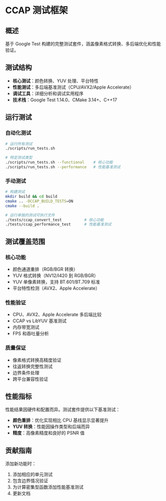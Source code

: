 # CCAP 测试框架

## 概述

基于 Google Test 构建的完整测试套件，涵盖像素格式转换、多后端优化和性能验证。

## 测试结构

- **核心测试**：颜色转换、YUV 处理、平台特性
- **性能测试**：多后端基准测试（CPU/AVX2/Apple Accelerate）
- **调试工具**：详细分析和调试实用程序
- **技术栈**：Google Test 1.14.0、CMake 3.14+、C++17

## 运行测试

### 自动化测试

```bash
# 运行所有测试
./scripts/run_tests.sh

# 特定测试类型
./scripts/run_tests.sh --functional    # 核心功能
./scripts/run_tests.sh --performance   # 性能基准测试
```

### 手动测试

```bash
# 构建测试
mkdir build && cd build
cmake .. -DCCAP_BUILD_TESTS=ON
cmake --build .

# 运行单独的测试可执行文件
./tests/ccap_convert_test          # 核心功能
./tests/ccap_performance_test      # 性能基准测试
```

## 测试覆盖范围

### 核心功能

- 颜色通道重排（RGB/BGR 转换）
- YUV 格式转换（NV12/I420 到 RGB/BGR）
- YUV 单像素转换，支持 BT.601/BT.709 标准
- 平台特性检测（AVX2、Apple Accelerate）

### 性能验证

- CPU、AVX2、Apple Accelerate 多后端比较
- CCAP vs LibYUV 基准测试
- 内存带宽测试
- FPS 和吞吐量分析

### 质量保证

- 像素格式转换高精度验证
- 往返转换完整性测试
- 边界条件处理
- 跨平台兼容性验证

## 性能指标

性能结果因硬件和配置而异。测试套件提供以下基准测试：

- **颜色重排**：优化实现相比 CPU 基线显示显著提升
- **YUV 转换**：性能因操作类型和后端而异
- **精度**：高像素精度和良好的 PSNR 值

## 贡献指南

添加新功能时：

1. 添加相应的单元测试
2. 包含边界情况验证
3. 为计算密集型函数添加性能基准测试
4. 更新文档
